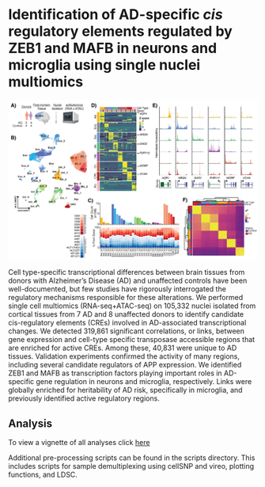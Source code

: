 # Identification of AD-specific *cis* regulatory elements regulated by ZEB1 and MAFB in neurons and microglia using single nuclei multiomics

![Figrue1](https://github.com/aanderson54/scMultiomics_AD/blob/main/images/Figure1-2.png)


Cell type-specific transcriptional differences between brain tissues from donors with Alzheimer’s
Disease (AD) and unaffected controls have been well-documented, but few studies have rigorously
interrogated the regulatory mechanisms responsible for these alterations. We performed single cell
multiomics (RNA-seq+ATAC-seq) on 105,332 nuclei isolated from cortical tissues from 7 AD and 8
unaffected donors to identify candidate cis-regulatory elements (CREs) involved in AD-associated
transcriptional changes. We detected 319,861 significant correlations, or links, between gene
expression and cell-type specific transposase accessible regions that are enriched for active CREs.
Among these, 40,831 were unique to AD tissues. Validation experiments confirmed the activity of
many regions, including several candidate regulators of APP expression. We identified ZEB1 and
MAFB as transcription factors playing important roles in AD-specific gene regulation in neurons and
microglia, respectively. Links were globally enriched for heritability of AD risk, specifically in
microglia, and previously identified active regulatory regions.


## Analysis

To view a vignette of all analyses click [here](https://aanderson54.github.io/scMultiomics_AD/)

Additional pre-processing scripts can be found in the scripts directory. This includes scripts for sample demultiplexing using cellSNP and vireo, plotting functions, and LDSC.

